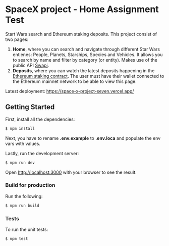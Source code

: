 # SpaceX project - Home Assignment Test

Start Wars search and Ethereum staking deposits. This project consist of two pages:
1. **Home**, where you can search and navigate through different Star Wars entienes: People, Planets, Starships, Species and Vehicles. It allows you to search by name and filter by category (or entity). Makes use of the public API [Swapi](https://swapi.dev/).
2. **Deposits**, where you can watch the latest deposits happening in the [Ethereum staking contract](https://etherscan.io/address/0x00000000219ab540356cBB839Cbe05303d7705Fa). The user must have their wallet connected to the Ethereum mainnet network to be able to view this page.

Latest deployment: https://space-x-project-seven.vercel.app/

## Getting Started

First, install all the dependencies:
```bash
$ npm install
```

Next, you have to rename **.env.example** to **.env.loca** and populate the env vars with values.

Lastly, run the development server:
```bash
$ npm run dev
```

Open [http://localhost:3000](http://localhost:3000) with your browser to see the result.

### Build for production

Run the following:
```bash
$ npm run build
```

### Tests

To run the unit tests:
```bash
$ npm test
```
